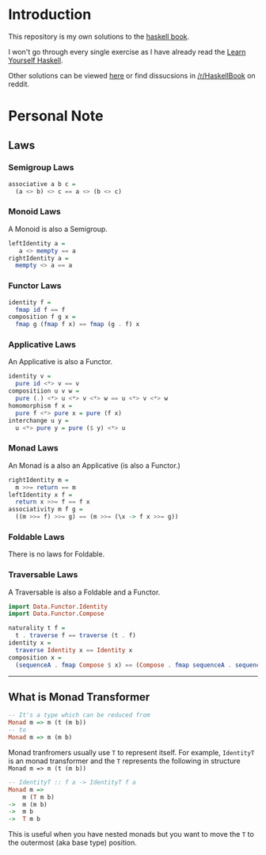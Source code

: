 # Introduction

This repository is my own solutions to the [haskell book](https://haskellbook.com/).

I won't go through every single exercise as I have already read the [Learn Yourself Haskell](http://learnyouahaskell.com/).

Other solutions can be viewed [here](https://github.com/toraritte/haskell-book-solutions) or find dissucsions in [/r/HaskellBook](https://www.reddit.com/r/HaskellBook/) on reddit.

# Personal Note

## Laws

### Semigroup Laws

```haskell
associative a b c =
  (a <> b) <> c == a <> (b <> c)
```

### Monoid Laws

A Monoid is also a Semigroup.

```haskell
leftIdentity a =
   a <> mempty == a
rightIdentity a =
  mempty <> a == a
```

### Functor Laws

```haskell
identity f =
  fmap id f == f
composition f g x =
  fmap g (fmap f x) == fmap (g . f) x
```

### Applicative Laws

An Applicative is also a Functor.

```haskell
identity v =
  pure id <*> v == v
compositiion u v w =
  pure (.) <*> u <*> v <*> w == u <*> v <*> w
homomorphism f x =
  pure f <*> pure x = pure (f x)
interchange u y =
  u <*> pure y = pure ($ y) <*> u
```

### Monad Laws

An Monad is a also an Applicative (is also a Functor.)

```haskell
rightIdentity m =
  m >>= return == m
leftIdentity x f =
  return x >>= f == f x
associativity m f g =
  ((m >>= f) >>= g) == (m >>= (\x -> f x >>= g))
```

### Foldable Laws

There is no laws for Foldable.

### Traversable Laws

A Traversable is also a Foldable and a Functor.

```haskell
import Data.Functor.Identity
import Data.Functor.Compose

naturality t f =
  t . traverse f == traverse (t . f)
identity x =
  traverse Identity x == Identity x
composition x =
  (sequenceA . fmap Compose $ x) == (Compose . fmap sequenceA . sequenceA $ x)
```

---

## What is Monad Transformer

```haskell
-- It's a type which can be reduced from
Monad m => m (t (m b))
-- to
Monad m => m (m b)
```

Monad tranfromers usually use `T` to represent itself. For example, `IdentityT` is an monad transformer and the `T` represents the following in structure `Monad m => m (t (m b))`

```haskell
-- IdentityT :: f a -> IdentityT f a
Monad m =>
    m (T m b)
->  m (m b)
->  m b
->  T m b
```

This is useful when you have nested monads but you want to move the `T` to the outermost (aka base type) position.
